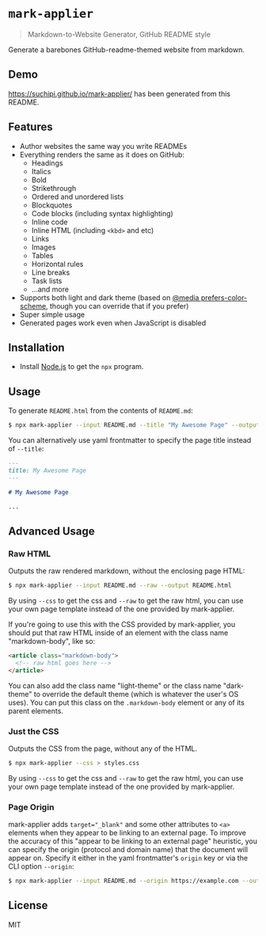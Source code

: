 # `mark-applier`

> Markdown-to-Website Generator, GitHub README style

Generate a barebones GitHub-readme-themed website from markdown.

## Demo

https://suchipi.github.io/mark-applier/ has been generated from this README.

## Features

- Author websites the same way you write READMEs
- Everything renders the same as it does on GitHub:
  - Headings
  - Italics
  - Bold
  - Strikethrough
  - Ordered and unordered lists
  - Blockquotes
  - Code blocks (including syntax highlighting)
  - Inline code
  - Inline HTML (including `<kbd>` and etc)
  - Links
  - Images
  - Tables
  - Horizontal rules
  - Line breaks
  - Task lists
  - ...and more
- Supports both light and dark theme (based on [@media prefers-color-scheme](https://developer.mozilla.org/en-US/docs/Web/CSS/@media/prefers-color-scheme), though you can override that if you prefer)
- Super simple usage
- Generated pages work even when JavaScript is disabled

## Installation

- Install [Node.js](https://nodejs.org/) to get the `npx` program.

## Usage

To generate `README.html` from the contents of `README.md`:

```sh
$ npx mark-applier --input README.md --title "My Awesome Page" --output README.html
```

You can alternatively use yaml frontmatter to specify the page title instead of `--title`:

```markdown
---
title: My Awesome Page
---

# My Awesome Page

...
```

## Advanced Usage

### Raw HTML

Outputs the raw rendered markdown, without the enclosing page HTML:

```sh
$ npx mark-applier --input README.md --raw --output README.html
```

By using `--css` to get the css and `--raw` to get the raw html, you can use your own page template instead of the one provided by mark-applier.

If you're going to use this with the CSS provided by mark-applier, you should put that raw HTML inside of an element with the class name "markdown-body", like so:

```html
<article class="markdown-body">
  <!-- raw html goes here -->
</article>
```

You can also add the class name "light-theme" or the class name "dark-theme" to override the default theme (which is whatever the user's OS uses). You can put this class on the `.markdown-body` element or any of its parent elements.

### Just the CSS

Outputs the CSS from the page, without any of the HTML.

```sh
$ npx mark-applier --css > styles.css
```

By using `--css` to get the css and `--raw` to get the raw html, you can use your own page template instead of the one provided by mark-applier.

### Page Origin

mark-applier adds `target="_blank"` and some other attributes to `<a>` elements when they appear to be linking to an external page. To improve the accuracy of this "appear to be linking to an external page" heuristic, you can specify the origin (protocol and domain name) that the document will appear on. Specify it either in the yaml frontmatter's `origin` key or via the CLI option `--origin`:

```sh
$ npx mark-applier --input README.md --origin https://example.com --output README.html
```

## License

MIT
